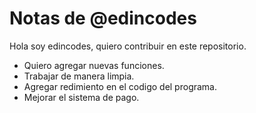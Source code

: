# Notas de @edincodes

Hola soy edincodes, quiero contribuir en este repositorio.

  * Quiero agregar nuevas funciones.
  * Trabajar de manera limpia.
  * Agregar redimiento en el codigo del programa.
  * Mejorar el sistema de pago.
